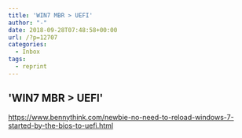 ```yaml
---
title: 'WIN7 MBR > UEFI'
author: "-"
date: 2018-09-28T07:48:58+00:00
url: /?p=12707
categories:
  - Inbox
tags:
  - reprint
---
```

## 'WIN7 MBR > UEFI'
https://www.bennythink.com/newbie-no-need-to-reload-windows-7-started-by-the-bios-to-uefi.html
